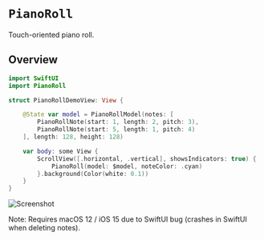 # ``PianoRoll``

Touch-oriented piano roll.

## Overview

```Swift
import SwiftUI
import PianoRoll

struct PianoRollDemoView: View {

    @State var model = PianoRollModel(notes: [
        PianoRollNote(start: 1, length: 2, pitch: 3),
        PianoRollNote(start: 5, length: 1, pitch: 4)
    ], length: 128, height: 128)

    var body: some View {
        ScrollView([.horizontal, .vertical], showsIndicators: true) {
            PianoRoll(model: $model, noteColor: .cyan)
        }.background(Color(white: 0.1))
    }
}
```

![Screenshot](screenshot)

Note: Requires macOS 12 / iOS 15 due to SwiftUI bug (crashes in SwiftUI when deleting notes). 
